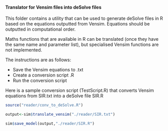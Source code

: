 #### Translator for Vensim files into deSolve files
This folder contains a utility that can be used to generate deSolve files in R based on the equations outputted from Vensim. Equations should be outputted in computational order. 

Maths functions that are available in R can be translated (once they have the same name and parameter list), but specialised Vensim functions are not implemented.

The instructions are as follows:

* Save the Vensim equations to <file1>.txt
* Create a conversion script <file1>.R
* Run the conversion script

Here is a sample conversion script (TestScript.R) that converts Vensim equations from SIR.txt into a deSolve file SIR.R


```R
source("reader/conv_to_deSolve.R")

output<-sim$translate_vensim("./reader/SIR.txt")

sim$save_model(output,"./reader/SIR.R")
```
